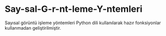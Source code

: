 # Say-sal-G-r-nt-leme-Y-ntemleri
Sayısal görüntü işleme yöntemleri Python dili kullanılarak hazır fonksiyonlar kullanmadan geliştirilmiştir.
